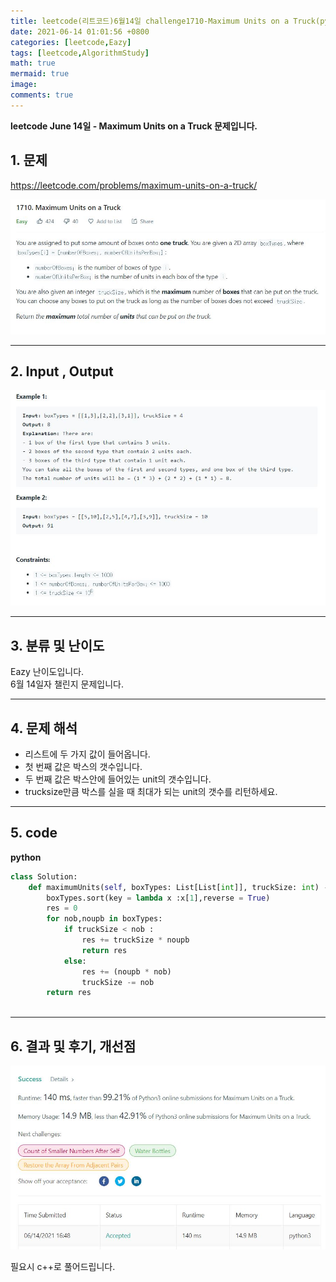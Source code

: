 ```yaml
---
title: leetcode(리트코드)6월14일 challenge1710-Maximum Units on a Truck(python)
date: 2021-06-14 01:01:56 +0800
categories: [leetcode,Eazy]
tags: [leetcode,AlgorithmStudy]
math: true
mermaid: true
image: 
comments: true
---
```


**leetcode June 14일 - Maximum Units on a Truck 문제입니다.**

## 1. 문제
<https://leetcode.com/problems/maximum-units-on-a-truck/>  

![](/assets/img/sample/leetcode/1710/Problem.JPG)  

-----  

## 2. Input , Output

![](/assets/img/sample/leetcode/1710/input.JPG)  


-----  

## 3. 분류 및 난이도

Eazy 난이도입니다.  
6월 14일자 챌린지 문제입니다. 

-----  

## 4. 문제 해석

- 리스트에 두 가지 값이 들어옵니다.
- 첫 번째 값은 박스의 갯수입니다.
- 두 번째 값은 박스안에 들어있는 unit의 갯수입니다.
- trucksize만큼 박스를 실을 때 최대가 되는 unit의 갯수를 리턴하세요.




-----  

## 5. code


**python**

```python
class Solution:
    def maximumUnits(self, boxTypes: List[List[int]], truckSize: int) -> int:
        boxTypes.sort(key = lambda x :x[1],reverse = True)
        res = 0
        for nob,noupb in boxTypes:
            if truckSize < nob : 
                res += truckSize * noupb
                return res
            else:
                res += (noupb * nob)
                truckSize -= nob
        return res
                
```


-----

## 6. 결과 및 후기, 개선점

![](/assets/img/sample/leetcode/1710/result.JPG)  

필요시 c++로 풀어드립니다.



